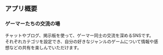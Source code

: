 ## アプリ概要

### ゲーマーたちの交流の場
チャットやブログ、掲示板を使って、ゲーマー同士の交流を深めるSNSです。
それぞれカテゴリを設定でき、自分の好きなジャンルのゲームについて情報や感想などの共有を楽しんでいただけます。
